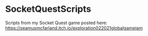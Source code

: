 # SocketQuestScripts
 Scripts from my Socket Quest game posted here: https://seamusmcfarland.itch.io/exploration022021globalgamejam
